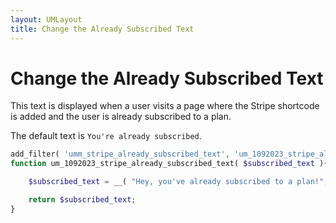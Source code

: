 ```yaml
---
layout: UMLayout
title: Change the Already Subscribed Text
---
```

# Change the Already Subscribed Text

This text is displayed when a user visits a page where the Stripe shortcode is added and the user is already subscribed to a plan.

The default text is `You're already subscribed`.

``` php
add_filter( 'umm_stripe_already_subscribed_text', 'um_1092023_stripe_already_subscribed_text ', 10, 1 )
function um_1092023_stripe_already_subscribed_text( $subscribed_text ){

    $subscribed_text = __( "Hey, you've already subscribed to a plan!", "your-textdomain" );

    return $subscribed_text;
}
```
